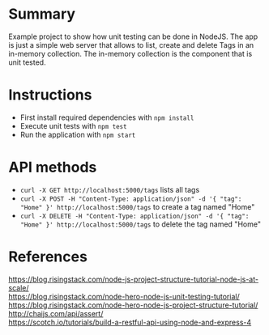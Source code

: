# Summary
Example project to show how unit testing can be done in NodeJS.
The app is just a simple web server that allows to list, create and delete Tags in an in-memory collection.
The in-memory collection is the component that is unit tested.

# Instructions
* First install required dependencies with `npm install`
* Execute unit tests with `npm test`
* Run the application with `npm start`

# API methods
* `curl -X GET http://localhost:5000/tags` lists all tags
* `curl -X POST -H "Content-Type: application/json" -d '{ "tag": "Home" }' http://localhost:5000/tags` to create a tag named "Home"
* `curl -X DELETE -H "Content-Type: application/json" -d '{ "tag": "Home" }' http://localhost:5000/tags` to delete the tag named "Home"

# References
https://blog.risingstack.com/node-js-project-structure-tutorial-node-js-at-scale/  
https://blog.risingstack.com/node-hero-node-js-unit-testing-tutorial/  
https://blog.risingstack.com/node-hero-node-js-project-structure-tutorial/  
http://chaijs.com/api/assert/  
https://scotch.io/tutorials/build-a-restful-api-using-node-and-express-4